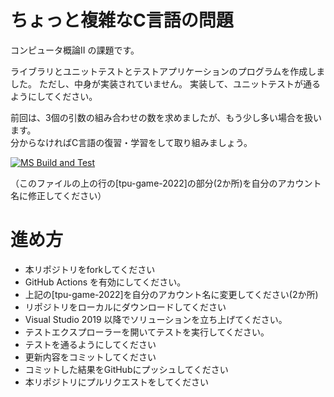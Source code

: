 # ちょっと複雑なC言語の問題
コンピュータ概論II の課題です。


ライブラリとユニットテストとテストアプリケーションのプログラムを作成しました。
ただし、中身が実装されていません。
実装して、ユニットテストが通るようにしてください。

前回は、3個の引数の組み合わせの数を求めましたが、もう少し多い場合を扱います。<br>
分からなければC言語の復習・学習をして取り組みましょう。

[![MS Build and Test](https://github.com/MettoNao/comp2_5_combinations/actions/workflows/ms_test.yml/badge.svg)](https://github.com/Mettonao/comp2_5_combinations/actions/workflows/ms_test.yml)

（このファイルの上の行の[tpu-game-2022]の部分(2か所)を自分のアカウント名に修正してください）


# 進め方
* 本リポジトリをforkしてください
* GitHub Actions を有効にしてください。
* 上記の[tpu-game-2022]を自分のアカウント名に変更してください(2か所)
* リポジトリをローカルにダウンロードしてください
* Visual Studio 2019 以降でソリューションを立ち上げてください。
* テストエクスプローラーを開いてテストを実行してください。
* テストを通るようにしてください
* 更新内容をコミットしてください
* コミットした結果をGitHubにプッシュしてください
* 本リポジトリにプルリクエストをしてください

